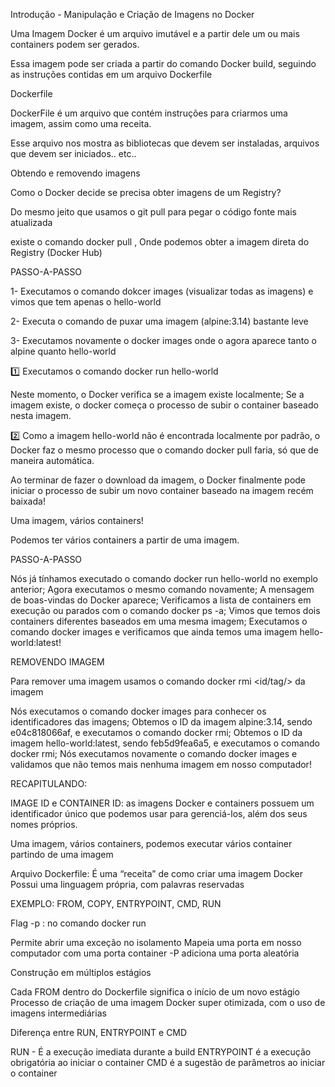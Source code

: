 Introdução - Manipulação e Criação de Imagens no Docker


Uma Imagem Docker é um arquivo imutável e a partir dele um ou mais containers podem ser gerados. 

Essa imagem pode ser criada a partir do comando Docker build, seguindo as instruções contidas em um arquivo Dockerfile 


Dockerfile 

DockerFile é um arquivo que contém instruções para criarmos uma imagem, assim como uma receita. 

Esse arquivo nos mostra as bibliotecas que devem ser instaladas, arquivos que devem ser iniciados.. etc.. 





Obtendo e removendo imagens

Como o Docker decide se precisa obter imagens de um Registry?


Do mesmo jeito que usamos o git pull para pegar o código fonte mais atualizada

existe o comando docker pull <nome-da-imagem>, Onde podemos obter a imagem direta do Registry (Docker Hub) 



PASSO-A-PASSO 

1- Executamos o comando dokcer images (visualizar todas as imagens) e vimos que tem apenas o hello-world 

2- Executa o comando de puxar uma imagem (alpine:3.14) bastante leve 

3- Executamos novamente o docker images onde o agora aparece tanto o alpine quanto hello-world 




1️⃣ Executamos o comando docker run hello-world

Neste momento, o Docker verifica se a imagem existe localmente;
Se a imagem existe, o docker começa o processo de subir o container baseado nesta imagem.

2️⃣ Como a imagem hello-world não é encontrada localmente por padrão, o Docker faz o mesmo processo que o comando docker pull faria, só que de maneira automática.

Ao terminar de fazer o download da imagem, o Docker finalmente pode iniciar o processo de subir um novo container baseado na imagem recém baixada!




Uma imagem, vários containers!



Podemos ter vários containers a partir de uma imagem. 



PASSO-A-PASSO 

Nós já tínhamos executado o comando docker run hello-world no exemplo anterior;
Agora executamos o mesmo comando novamente;
A mensagem de boas-vindas do Docker aparece;
Verificamos a lista de containers em execução ou parados com o comando docker ps -a;
Vimos que temos dois containers diferentes baseados em uma mesma imagem;
Executamos o comando docker images e verificamos que ainda temos uma imagem hello-world:latest!






REMOVENDO IMAGEM 

Para remover uma imagem usamos o comando 
docker rmi <id/tag/> da imagem 



Nós executamos o comando docker images para conhecer os identificadores das imagens;
Obtemos o ID da imagem alpine:3.14, sendo e04c818066af, e executamos o comando docker rmi;
Obtemos o ID da imagem hello-world:latest, sendo feb5d9fea6a5, e executamos o comando docker rmi;
Nós executamos novamente o comando docker images e validamos que não temos mais nenhuma imagem em nosso computador!





RECAPITULANDO: 

IMAGE ID e CONTAINER ID: as imagens Docker e containers possuem um identificador único que podemos usar para gerenciá-los, além dos seus nomes próprios.




Uma imagem, vários containers, podemos executar vários container partindo de uma imagem 


Arquivo Dockerfile: 
É uma “receita” de como criar uma imagem Docker 
Possui uma linguagem própria, com palavras reservadas 

EXEMPLO: FROM, COPY, ENTRYPOINT, CMD, RUN 


Flag -p <porta-computador>:<porta-container> no comando docker run 

Permite abrir uma exceção no isolamento 
Mapeia uma porta em nosso computador com uma porta container 
-P adiciona uma porta aleatória


Construção em múltiplos estágios 

Cada FROM dentro do Dockerfile significa o início de um novo estágio 
Processo de criação de uma imagem Docker super otimizada, com o uso de imagens intermediárias 


Diferença entre RUN, ENTRYPOINT e CMD 

RUN - É a execução imediata durante a build 
ENTRYPOINT é a execução obrigatória ao iniciar o container 
CMD é a sugestão de parâmetros ao iniciar o container 



